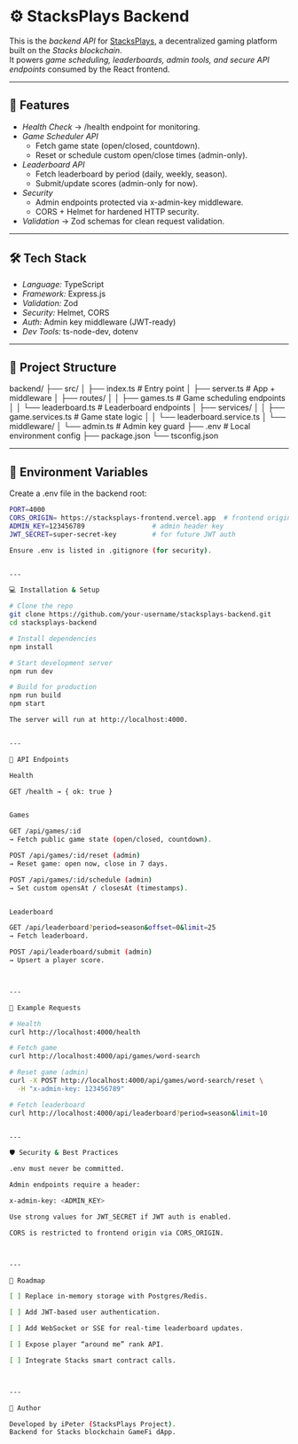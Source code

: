 # ⚙ StacksPlays Backend

This is the *backend API* for [StacksPlays](https://github.com/POA200/stacksplays), a decentralized gaming platform built on the *Stacks blockchain*.  
It powers *game scheduling, leaderboards, admin tools, and secure API endpoints* consumed by the React frontend.

---

## 🚀 Features

- *Health Check* → /health endpoint for monitoring.  
- *Game Scheduler API*  
  - Fetch game state (open/closed, countdown).  
  - Reset or schedule custom open/close times (admin-only).  
- *Leaderboard API*  
  - Fetch leaderboard by period (daily, weekly, season).  
  - Submit/update scores (admin-only for now).  
- *Security*  
  - Admin endpoints protected via x-admin-key middleware.  
  - CORS + Helmet for hardened HTTP security.  
- *Validation* → Zod schemas for clean request validation.  

---

## 🛠 Tech Stack

- *Language:* TypeScript  
- *Framework:* Express.js  
- *Validation:* Zod  
- *Security:* Helmet, CORS  
- *Auth:* Admin key middleware (JWT-ready)  
- *Dev Tools:* ts-node-dev, dotenv  

---

## 📂 Project Structure

backend/ ├── src/ │   ├── index.ts             # Entry point │   ├── server.ts            # App + middleware │   ├── routes/ │   │   ├── games.ts         # Game scheduling endpoints │   │   └── leaderboard.ts   # Leaderboard endpoints │   ├── services/ │   │   ├── game.services.ts # Game state logic │   │   └── leaderboard.service.ts │   └── middleware/ │       └── admin.ts         # Admin key guard ├── .env                     # Local environment config ├── package.json └── tsconfig.json

---

## 🔑 Environment Variables

Create a .env file in the backend root:

```bash
PORT=4000
CORS_ORIGIN= https://stacksplays-frontend.vercel.app  # frontend origin
ADMIN_KEY=123456789                 # admin header key
JWT_SECRET=super-secret-key         # for future JWT auth

Ensure .env is listed in .gitignore (for security).


---

💻 Installation & Setup

# Clone the repo
git clone https://github.com/your-username/stacksplays-backend.git
cd stacksplays-backend

# Install dependencies
npm install

# Start development server
npm run dev

# Build for production
npm run build
npm start

The server will run at http://localhost:4000.


---

🔌 API Endpoints

Health

GET /health → { ok: true }


Games

GET /api/games/:id
→ Fetch public game state (open/closed, countdown).

POST /api/games/:id/reset (admin)
→ Reset game: open now, close in 7 days.

POST /api/games/:id/schedule (admin)
→ Set custom opensAt / closesAt (timestamps).


Leaderboard

GET /api/leaderboard?period=season&offset=0&limit=25
→ Fetch leaderboard.

POST /api/leaderboard/submit (admin)
→ Upsert a player score.



---

📸 Example Requests

# Health
curl http://localhost:4000/health

# Fetch game
curl http://localhost:4000/api/games/word-search

# Reset game (admin)
curl -X POST http://localhost:4000/api/games/word-search/reset \
  -H "x-admin-key: 123456789"

# Fetch leaderboard
curl http://localhost:4000/api/leaderboard?period=season&limit=10


---

🛡 Security & Best Practices

.env must never be committed.

Admin endpoints require a header:

x-admin-key: <ADMIN_KEY>

Use strong values for JWT_SECRET if JWT auth is enabled.

CORS is restricted to frontend origin via CORS_ORIGIN.



---

📌 Roadmap

[ ] Replace in-memory storage with Postgres/Redis.

[ ] Add JWT-based user authentication.

[ ] Add WebSocket or SSE for real-time leaderboard updates.

[ ] Expose player “around me” rank API.

[ ] Integrate Stacks smart contract calls.



---

👤 Author

Developed by iPeter (StacksPlays Project).
Backend for Stacks blockchain GameFi dApp.